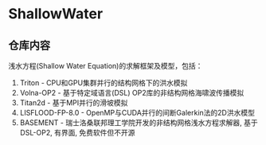 # ShallowWater

## 仓库内容
   
   浅水方程(Shallow Water Equation)的求解框架及模型，包括：
   
   1. Triton - CPU和GPU集群并行的结构网格下的洪水模拟
   2. Volna-OP2 - 基于特定域语言(DSL) OP2库的非结构网格海啸波传播模拟
   3. Titan2d - 基于MPI并行的滑坡模拟
   4. LISFLOOD-FP-8.0 - OpenMP与CUDA并行的间断Galerkin法的2D洪水模型
   5. BASEMENT - 瑞士洛桑联邦理工学院开发的非结构网格浅水方程求解器, 基于DSL-OP2, 有界面, 免费软件但不开源

   


